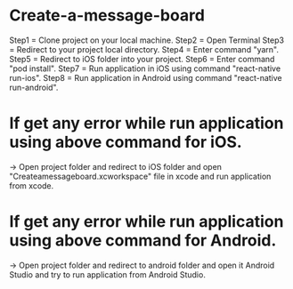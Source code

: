 # Create-a-message-board

Step1 = Clone project on your local machine.
Step2 = Open Terminal
Step3 = Redirect to your project local directory.
Step4 = Enter command "yarn".
Step5 = Redirect to iOS folder into your project.
Step6 = Enter command "pod install".
Step7 = Run application in iOS using command "react-native run-ios".
Step8 = Run application in Android using command "react-native run-android".

# If get any error while run application using above command for iOS.
 -> Open project folder and redirect to iOS folder and open "Createamessageboard.xcworkspace" file in xcode and run application from xcode.

 # If get any error while run application using above command for Android.
 -> Open project folder and redirect to android folder and open it Android Studio and try to run application from Android Studio.